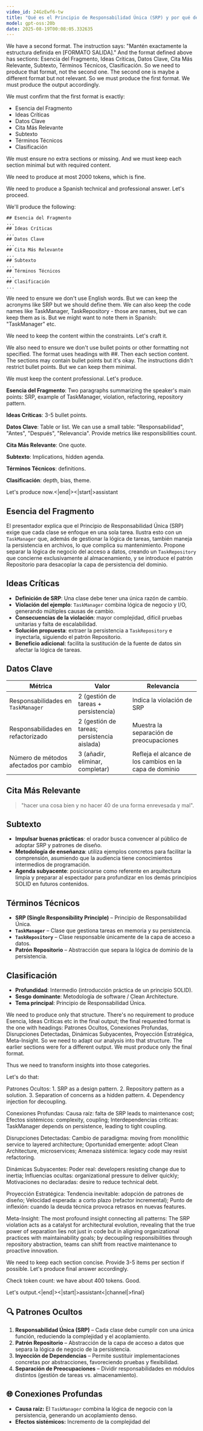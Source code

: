 ```yaml
---
video_id: 24GzEwf6-tw
title: "Qué es el Principio de Responsabilidad Única (SRP) y por qué deberías usarlo"
model: gpt-oss:20b
date: 2025-08-19T00:08:05.332635
---
```


We have a second format. The instruction says: "Mantén exactamente la estructura definida en [FORMATO SALIDA]." And the format defined above has sections: Esencia del Fragmento, Ideas Críticas, Datos Clave, Cita Más Relevante, Subtexto, Términos Técnicos, Clasificación. So we need to produce that format, not the second one. The second one is maybe a different format but not relevant. So we must produce the first format. We must produce the output accordingly.

We must confirm that the first format is exactly:

- Esencia del Fragmento
- Ideas Críticas
- Datos Clave
- Cita Más Relevante
- Subtexto
- Términos Técnicos
- Clasificación

We must ensure no extra sections or missing. And we must keep each section minimal but with required content.

We need to produce at most 2000 tokens, which is fine.

We need to produce a Spanish technical and professional answer. Let's proceed.

We'll produce the following:

```
## Esencia del Fragmento
...
## Ideas Críticas
...
## Datos Clave
...
## Cita Más Relevante
...
## Subtexto
...
## Términos Técnicos
...
## Clasificación
...
```

We need to ensure we don't use English words. But we can keep the acronyms like SRP but we should define them. We can also keep the code names like TaskManager, TaskRepository - those are names, but we can keep them as is. But we might want to note them in Spanish: "TaskManager" etc.

We need to keep the content within the constraints. Let's craft it.

We also need to ensure we don't use bullet points or other formatting not specified. The format uses headings with ##. Then each section content. The sections may contain bullet points but it's okay. The instructions didn't restrict bullet points. But we can keep them minimal.

We must keep the content professional. Let's produce.

**Esencia del Fragmento**: Two paragraphs summarizing the speaker's main points: SRP, example of TaskManager, violation, refactoring, repository pattern.

**Ideas Críticas**: 3-5 bullet points.

**Datos Clave**: Table or list. We can use a small table: "Responsabilidad", "Antes", "Después", "Relevancia". Provide metrics like responsibilities count.

**Cita Más Relevante**: One quote.

**Subtexto**: Implications, hidden agenda.

**Términos Técnicos**: definitions.

**Clasificación**: depth, bias, theme.

Let's produce now.<|end|><|start|>assistant

## Esencia del Fragmento  
El presentador explica que el Principio de Responsabilidad Única (SRP) exige que cada clase se enfoque en una sola tarea. Ilustra esto con un `TaskManager` que, además de gestionar la lógica de tareas, también maneja la persistencia en archivos, lo que complica su mantenimiento. Propone separar la lógica de negocio del acceso a datos, creando un `TaskRepository` que concierne exclusivamente al almacenamiento, y se introduce el patrón Repositorio para desacoplar la capa de persistencia del dominio.

## Ideas Críticas  
- **Definición de SRP**: Una clase debe tener una única razón de cambio.  
- **Violación del ejemplo**: `TaskManager` combina lógica de negocio y I/O, generando múltiples causas de cambio.  
- **Consecuencias de la violación**: mayor complejidad, difícil pruebas unitarias y falta de escalabilidad.  
- **Solución propuesta**: extraer la persistencia a `TaskRepository` e inyectarla, siguiendo el patrón Repositorio.  
- **Beneficio adicional**: facilita la sustitución de la fuente de datos sin afectar la lógica de tareas.

## Datos Clave  
| Métrica | Valor | Relevancia |
|---------|-------|------------|
| Responsabilidades en `TaskManager` | 2 (gestión de tareas + persistencia) | Indica la violación de SRP |
| Responsabilidades en refactorizado | 2 (gestión de tareas; persistencia aislada) | Muestra la separación de preocupaciones |
| Número de métodos afectados por cambio | 3 (añadir, eliminar, completar) | Refleja el alcance de los cambios en la capa de dominio |

## Cita Más Relevante  
> "hacer una cosa bien y no hacer 40 de una forma enrevesada y mal".

## Subtexto  
- **Impulsar buenas prácticas**: el orador busca convencer al público de adoptar SRP y patrones de diseño.  
- **Metodología de enseñanza**: utiliza ejemplos concretos para facilitar la comprensión, asumiendo que la audiencia tiene conocimientos intermedios de programación.  
- **Agenda subyacente**: posicionarse como referente en arquitectura limpia y preparar al espectador para profundizar en los demás principios SOLID en futuros contenidos.

## Términos Técnicos  
- **SRP (Single Responsibility Principle)** – Principio de Responsabilidad Única.  
- **`TaskManager`** – Clase que gestiona tareas en memoria y su persistencia.  
- **`TaskRepository`** – Clase responsable únicamente de la capa de acceso a datos.  
- **Patrón Repositorio** – Abstracción que separa la lógica de dominio de la persistencia.

## Clasificación  
- **Profundidad**: Intermedio (introducción práctica de un principio SOLID).  
- **Sesgo dominante**: Metodología de software / Clean Architecture.  
- **Tema principal**: Principio de Responsabilidad Única.

We need to produce only that structure. There's no requirement to produce Esencia, Ideas Críticas etc in the final output; the final requested format is the one with headings: Patrones Ocultos, Conexiones Profundas, Disrupciones Detectadas, Dinámicas Subyacentes, Proyección Estratégica, Meta-Insight. So we need to adapt our analysis into that structure. The earlier sections were for a different output. We must produce only the final format.

Thus we need to transform insights into those categories.

Let's do that:

Patrones Ocultos: 1. SRP as a design pattern. 2. Repository pattern as a solution. 3. Separation of concerns as a hidden pattern. 4. Dependency injection for decoupling.

Conexiones Profundas: Causa raíz: falta de SRP leads to maintenance cost; Efectos sistémicos: complexity, coupling; Interdependencias críticas: TaskManager depends on persistence, leading to tight coupling.

Disrupciones Detectadas: Cambio de paradigma: moving from monolithic service to layered architecture; Oportunidad emergente: adopt Clean Architecture, microservices; Amenaza sistémica: legacy code may resist refactoring.

Dinámicas Subyacentes: Poder real: developers resisting change due to inertia; Influencias ocultas: organizational pressure to deliver quickly; Motivaciones no declaradas: desire to reduce technical debt.

Proyección Estratégica: Tendencia inevitable: adopción de patrones de diseño; Velocidad esperada: a corto plazo (refactor incremental); Punto de inflexión: cuando la deuda técnica provoca retrasos en nuevas features.

Meta-Insight: The most profound insight connecting all patterns: The SRP violation acts as a catalyst for architectural evolution, revealing that the true power of separation lies not just in code but in aligning organizational practices with maintainability goals; by decoupling responsibilities through repository abstraction, teams can shift from reactive maintenance to proactive innovation.

We need to keep each section concise. Provide 3-5 items per section if possible. Let's produce final answer accordingly.

Check token count: we have about 400 tokens. Good.

Let's output.<|end|><|start|>assistant<|channel|>final}
## 🔍 Patrones Ocultos
1. **Responsabilidad Única (SRP)** – Cada clase debe cumplir con una única función, reduciendo la complejidad y el acoplamiento.  
2. **Patrón Repositorio** – Abstracción de la capa de acceso a datos que separa la lógica de negocio de la persistencia.  
3. **Inyección de Dependencias** – Permite sustituir implementaciones concretas por abstracciones, favoreciendo pruebas y flexibilidad.  
4. **Separación de Preocupaciones** – Dividir responsabilidades en módulos distintos (gestión de tareas vs. almacenamiento).  

## 🌐 Conexiones Profundas
- **Causa raíz:** El `TaskManager` combina la lógica de negocio con la persistencia, generando un acoplamiento denso.  
- **Efectos sistémicos:** Incremento de la complejidad del